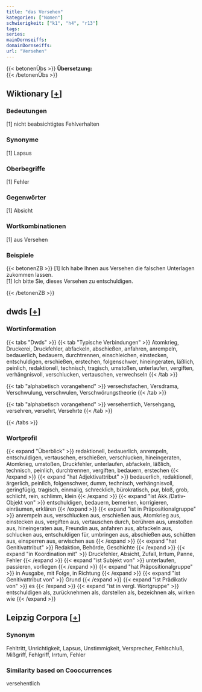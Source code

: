 ```yaml
---
title: "das Versehen"
kategorien: ["Nomen"]
schwierigkeit: ["k1", "h4", "r13"]
tags:
series:
mainDornseiffs:
domainDornseiffs:
url: "Versehen"
---
```


{{< betonenÜbs >}}
**Übersetzung:**  
{{< /betonenÜbs >}}

## Wiktionary [[+](https://de.wiktionary.org/wiki/Versehen)]

### Bedeutungen
[1] nicht beabsichtigtes Fehlverhalten  

### Synonyme
[1] Lapsus  

### Oberbegriffe
[1] Fehler  

### Gegenwörter
[1] Absicht  

### Wortkombinationen
[1] aus Versehen  

### Beispiele
{{< betonenZB >}}
[1] Ich habe Ihnen aus Versehen die falschen Unterlagen zukommen lassen.  
[1] Ich bitte Sie, dieses Versehen zu entschuldigen.  

{{< /betonenZB >}}


## dwds [[+](https://www.dwds.de/wb/Versehen)]

### Wortinformation
{{< tabs "Dwds" >}}
{{< tab "Typische Verbindungen" >}}
Atomkrieg, Druckerei, Druckfehler, abfackeln, abschießen, anfahren, anrempeln, bedauerlich, bedauern, durchtrennen, einschleichen, einstecken, entschuldigen, erschießen, erstechen, folgenschwer, hineingeraten, läßlich, peinlich, redaktionell, technisch, tragisch, umstoßen, unterlaufen, vergiften, verhängnisvoll, verschlucken, vertauschen, verwechseln
{{< /tab >}}

{{< tab "alphabetisch vorangehend" >}}
versechsfachen, Versdrama, Verschwulung, verschwulen, Verschwörungstheorie
{{< /tab >}}

{{< tab "alphabetisch vorangehend" >}}
versehentlich, Versehgang, versehren, versehrt, Versehrte
{{< /tab >}}

{{< /tabs >}}

### Wortprofil
{{< expand "Überblick" >}} redaktionell, bedauerlich, anrempeln, entschuldigen, vertauschen, erschießen, verschlucken, hineingeraten, Atomkrieg, umstoßen, Druckfehler, unterlaufen, abfackeln, läßlich, technisch, peinlich, durchtrennen, vergiften, bedauern, erstechen {{< /expand >}}
{{< expand "hat Adjektivattribut" >}} bedauerlich, redaktionell, ärgerlich, peinlich, folgenschwer, dumm, technisch, verhängnisvoll, geringfügig, tragisch, einmalig, schrecklich, bürokratisch, pur, bloß, grob, schlicht, rein, schlimm, klein {{< /expand >}}
{{< expand "ist Akk./Dativ-Objekt von" >}} entschuldigen, bedauern, bemerken, korrigieren, einräumen, erklären {{< /expand >}}
{{< expand "ist in Präpositionalgruppe" >}} anrempeln aus, verschlucken aus, erschießen aus, Atomkrieg aus, einstecken aus, vergiften aus, vertauschen durch, berühren aus, umstoßen aus, hineingeraten aus, Freundin aus, anfahren aus, abfackeln aus, schlucken aus, entschuldigen für, umbringen aus, abschießen aus, schütten aus, einsperren aus, erwischen aus {{< /expand >}}
{{< expand "hat Genitivattribut" >}} Redaktion, Behörde, Geschichte {{< /expand >}}
{{< expand "in Koordination mit" >}} Druckfehler, Absicht, Zufall, Irrtum, Panne, Fehler {{< /expand >}}
{{< expand "ist Subjekt von" >}} unterlaufen, passieren, vorliegen {{< /expand >}}
{{< expand "hat Präpositionalgruppe" >}} in Ausgabe, mit Folge, in Richtung {{< /expand >}}
{{< expand "ist Genitivattribut von" >}} Grund {{< /expand >}}
{{< expand "ist Prädikativ von" >}} es {{< /expand >}}
{{< expand "ist in vergl. Wortgruppe" >}} entschuldigen als, zurücknehmen als, darstellen als, bezeichnen als, wirken wie {{< /expand >}}

## Leipzig Corpora [[+](https://corpora.uni-leipzig.de/en/res?word=Versehen&corpusId=deu_newscrawl-public_2018)]


### Synonym
Fehltritt, Unrichtigkeit, Lapsus, Unstimmigkeit, Versprecher, Fehlschluß, Mißgriff, Fehlgriff, Irrtum, Fehler


### Similarity based on Cooccurrences
versehentlich

